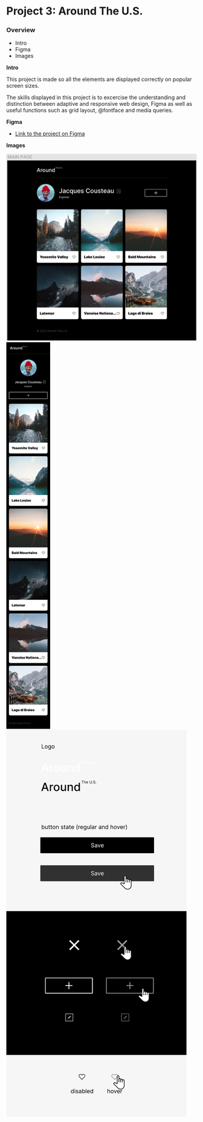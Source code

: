 # Project 3: Around The U.S.

### Overview

- Intro
- Figma
- Images

**Intro**

This project is made so all the elements are displayed correctly on popular screen sizes.

The skills displayed in this project is to excercise the understanding and distinction between adaptive and responsive web design, Figma as well as useful functions such as grid layout, @fontface and media queries.

**Figma**

- [Link to the project on Figma](https://luckygith.github.io/se_project_aroundtheus/)

**Images**

![main page layout](image.png)
![mobile layout](MOBILE.png)
![ui kit](<UI KIT.png>)
